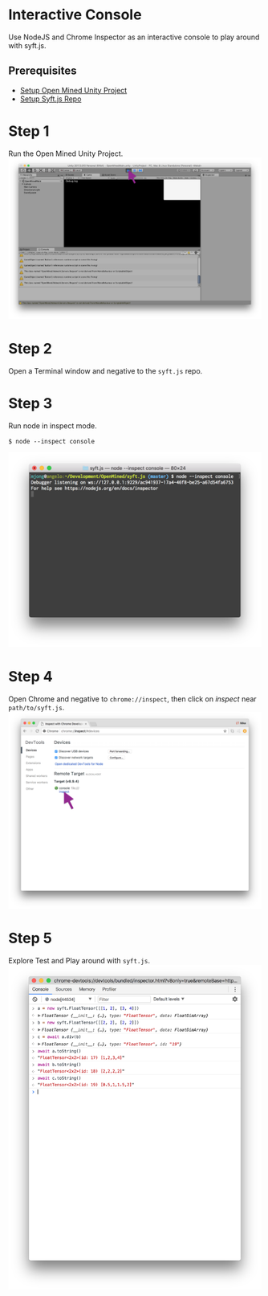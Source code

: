 # Interactive Console
Use NodeJS and Chrome Inspector as an interactive console to play around with syft.js.

## Prerequisites
  - [Setup Open Mined Unity Project]()
  - [Setup Syft.js Repo](setup.md)

# Step 1
Run the Open Mined Unity Project.
![Start NodeJS](./img/start-unity.png)

# Step 2
Open a Terminal window and negative to the `syft.js` repo.

# Step 3
Run node in inspect mode.
```
$ node --inspect console
```
![Start NodeJS](./img/start-node.png)

# Step 4
Open Chrome and negative to `chrome://inspect`,
then click on *inspect* near `path/to/syft.js`.
![Open Chrome Inspector](./img/chrome-inspector.png)

# Step 5
Explore Test and Play around with `syft.js`.
![Start NodeJS](./img/play-console.png)
